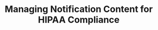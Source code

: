 ---
# -------------------------- #
#          PAGE INFO         #
# -------------------------- #

title: Managing Notification Content for HIPAA Compliance
permalink: /account-security/notifications/hipaa-compliant-notifications
keywords: notifications, hipaa, hipaa compliance, hipaa-compliant, blank emails, blank error emails
summary: "Suppress plain-text error messages in email notifications as part of making your Stitch account HIPAA-compliant."

key: "hipaa-notifications"

layout: general
toc: true

type: "notifications"
weight: 3

enterprise: true
enterprise-cta:
  feature: "HIPAA compliance "
  title: "{{ site.data.strings.enterprise.title.is-an | prepend: page.enterprise-cta.feature }}"
  copy: |
    {{ page.enterprise-cta.feature | flatify }} is an Enterprise feature. Before replicating any sensitive data, contact Stitch Sales to ensure all requirements for HIPAA compliance are completed.


# -------------------------- #
#           INTRO            #
# -------------------------- #

intro: |
  {% include misc/data-files.html %}

  To ensure sensitive data isn't sent via email notifications, you can enable plain-text error suppression. This will remove raw error messages from email notifications, making them accessible only in the Stitch app.

  In this guide, we'll cover:

  {% for section in page.sections %}
  - [{{ section.summary }}](#{{ section.anchor }})
  {% endfor %}


# -------------------------- #
#          CONTENT           #
# -------------------------- #

sections:
  - title: "Plain-text error suppression basics"
    anchor: "hipaa-compliance-notification-content"
    summary: "How plain-text error suppression works"
    content: |
      {% for subsection in section.subsections %}
      - [{{ subsection.title }}](#{{ subsection.anchor }})
      {% endfor %}

    subsections:
      - title: "What does plain-text error suppression do?"
        anchor: "what-does-the-feature-do"
        content: |
          The {{ app.buttons.suppress-plaintext-notifications }} setting in the **Notifications** section will do just that - suppress plain-text messages in email notifications. This setting is used in compliance with HIPAA requirements to prevent sensitive data from being sent via email notifications.

          When enabled, the setting will apply to the entire account. This setting cannot be enabled for specific integrations or notification types.

      - title: "Does enabling plain-text error suppression make my account HIPAA compliant?"
        anchor: "does-the-feature-make-me-hipaa-compliant"
        content: |
          **No**. Activating this setting will not, by itself, make your Stitch account HIPAA compliant. There are other requirements that must be in place before your account is compliant with HIPAA.

          HIPAA compliance is available for Enterprise plans. [Contact Stitch Sales for more info]({{ site.sales | append: page.enterprise-cta.url }}).

      - title: "Who can use the plain-text error suppression feature?"
        anchor: "who-can-use-the-feature"
        content: |
          All Stitch accounts have access to the plain-text error suppression feature, regardless of plan the account uses.

      - title: "What do email notifications look like when suppression is enabled?"
        anchor: "what-do-notifications-look-like-when-enabled"
        content: |
          This is an example of an email notification that contains a plain-text error message.

          On the left is what the email notification looks like when suppression is **not** enabled.

          On the left is what the same email notification looks like when suppression **is** enabled. 
          <table class="attribute-list">
          <tr>
          <td><strong>Without suppression</strong></td>
          <td><strong>With suppression</strong></td>
          </tr>
          <tr>
          <td width="50%; fixed">
          <img src="{{ site.baseurl }}/images/account-security/notification-with-plain-text.png" alt="Email notification without plain-text notification suppression" style="max-height: 100%; max-width: 100%;">
          </td>
          <td width="50%; fixed">
          <img src="{{ site.baseurl }}/images/account-security/notification-without-plain-text.png" alt="Email notification with plain-text notification suppression" style="max-height: 100%; max-width: 100%;">
          </td>
          </tr>
          </table>

          When this setting is enabled, you'll need to sign into your Stitch account and open [the **Notifications** tab](#view-suppressed-error-messages) to see the full error message.

      - title: "What email notifications contain plain-text errors?"
        anchor: "what-email-notifications-contain-plain-text-errors"
        content: |
          Refer to the [Notification reference]({{ link.account.notification-reference | prepend: site.baseurl }}) for the content each notification may contain.
  
  - title: "View plain-text error messages in Stitch"
    anchor: "view-suppressed-error-messages"
    summary: "How to view suppressed error messages from emails"
    content: |
      While plain-text error messages won't be sent in email notifications when suppression is enabled, you can still view them in Stitch.

      When you receive an email notification that contains a suppressed error message, sign into Stitch, open the [**Notifications** tab]({{ link.account.notification-settings | prepend: site.baseurl }}), and click the **View details** link next to the notification to view the plain-text error:

      ![A plain-text error message for an Outbrain integration in the Notifications tab in the Stitch app]({{ site.baseurl }}/images/account-security/notification-tab-plain-error-example.png)

  - title: "Enable plain-text error message suppression"
    anchor: "enable-plain-text-error-suppression"
    summary: "How to enable plain-text error message suppression"
    content: |
      1. Click the {{ app.menu-paths.account-settings }}.
      2. Click the **{{ app.page-names.notification-tab }}** tab.
      3. In the **Notification Content** section, check the {{ app.buttons.suppress-plaintext-notifications }} checkbox.
      4. Click the {{ app.buttons.notification-settings }} button.
---
